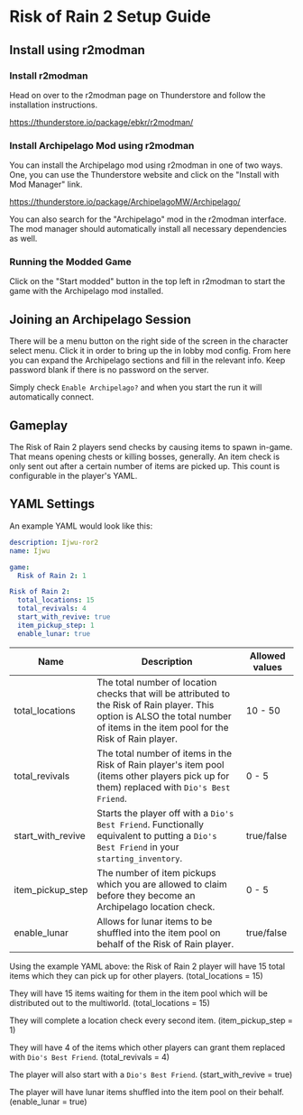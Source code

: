 # Risk of Rain 2 Setup Guide

## Install using r2modman
### Install r2modman
Head on over to the r2modman page on Thunderstore and follow the installation instructions.

https://thunderstore.io/package/ebkr/r2modman/

### Install Archipelago Mod using r2modman
You can install the Archipelago mod using r2modman in one of two ways. 
One, you can use the Thunderstore website and click on the "Install with Mod Manager" link.

https://thunderstore.io/package/ArchipelagoMW/Archipelago/

You can also search for the "Archipelago" mod in the r2modman interface.
The mod manager should automatically install all necessary dependencies as well.

### Running the Modded Game
Click on the "Start modded" button in the top left in r2modman to start the game with the
Archipelago mod installed.

## Joining an Archipelago Session
There will be a menu button on the right side of the screen in the character select menu. 
Click it in order to bring up the in lobby mod config. 
From here you can expand the Archipelago sections and fill in the relevant info.
Keep password blank if there is no password on the server.

Simply check `Enable Archipelago?` and when you start the run it will automatically connect.

## Gameplay
The Risk of Rain 2 players send checks by causing items to spawn in-game. That means opening chests or killing bosses, generally. 
An item check is only sent out after a certain number of items are picked up. This count is configurable in the player's YAML.

## YAML Settings
An example YAML would look like this:
```yaml
description: Ijwu-ror2
name: Ijwu

game:
  Risk of Rain 2: 1

Risk of Rain 2:
  total_locations: 15
  total_revivals: 4
  start_with_revive: true
  item_pickup_step: 1
  enable_lunar: true
```

| Name | Description | Allowed values |
| ---- | ----------- | -------------- |
| total_locations | The total number of location checks that will be attributed to the Risk of Rain player. This option is ALSO the total number of items in the item pool for the Risk of Rain player. | 10 - 50 |
| total_revivals | The total number of items in the Risk of Rain player's item pool (items other players pick up for them) replaced with `Dio's Best Friend`. | 0 - 5 |
| start_with_revive | Starts the player off with a `Dio's Best Friend`. Functionally equivalent to putting a `Dio's Best Friend` in your `starting_inventory`. | true/false |
| item_pickup_step | The number of item pickups which you are allowed to claim before they become an Archipelago location check. | 0 - 5 |
| enable_lunar | Allows for lunar items to be shuffled into the item pool on behalf of the Risk of Rain player. | true/false |

Using the example YAML above: the Risk of Rain 2 player will have 15 total items which they can pick up for other players. (total_locations = 15)

They will have 15 items waiting for them in the item pool which will be distributed out to the multiworld. (total_locations = 15)

They will complete a location check every second item. (item_pickup_step = 1)

They will have 4 of the items which other players can grant them replaced with `Dio's Best Friend`. (total_revivals = 4)

The player will also start with a `Dio's Best Friend`. (start_with_revive = true)

The player will have lunar items shuffled into the item pool on their behalf. (enable_lunar = true)